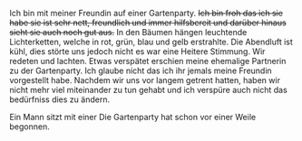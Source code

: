 Ich bin mit meiner Freundin auf einer Gartenparty.
~~Ich bin froh das ich sie habe sie ist sehr nett, freundlich und immer hilfsbereit und darüber hinaus sieht sie auch noch gut aus.~~
In den Bäumen hängen leuchtende Lichterketten, welche in rot, grün, blau und gelb erstrahlte.
Die Abendluft ist kühl, dies störte uns jedoch nicht es war eine Heitere Stimmung. Wir redeten und lachten. 
Etwas verspätet erschien meine ehemalige Partnerin zu der Gartenparty. 
Ich glaube nicht das ich ihr jemals meine Freundin vorgestellt habe.
Nachdem wir uns vor langem getrent hatten, haben wir nicht mehr viel miteinander zu tun gehabt und ich verspüre auch nicht das bedürfniss dies zu ändern.


Ein Mann sitzt mit einer 
Die Gartenparty hat schon vor einer Weile begonnen. 



